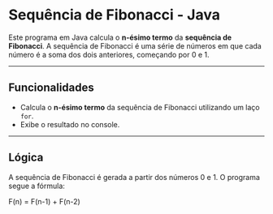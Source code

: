 # Sequência de Fibonacci - Java

Este programa em Java calcula o **n-ésimo termo** da **sequência de Fibonacci**. A sequência de Fibonacci é uma série de números em que cada número é a soma dos dois anteriores, começando por 0 e 1.

---

## Funcionalidades

- Calcula o **n-ésimo termo** da sequência de Fibonacci utilizando um laço `for`.
- Exibe o resultado no console.

---

## Lógica

A sequência de Fibonacci é gerada a partir dos números 0 e 1. O programa segue a fórmula:

F(n) = F(n-1) + F(n-2)

